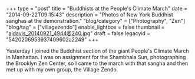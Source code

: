 +++
type = "post"
title = "Buddhists at the People's Climate March"
date = "2014-09-22T09:15:43"
description = "Photos of New York Buddhist sanghas at the demonstration."
"blog/category" = ["Photography", "Zen"]
"blog/tag" = ["villagezendo"]
enable_lightbox = false
thumbnail = "ajdavis_20140921_4944@240.jpg"
draft = false
legacyid = "5420206953937409602a2249"
+++

<p>Yesterday I joined the Buddhist section of the giant People's Climate March in Manhattan. I was on assignment for the Shambhala Sun, photographing the Brooklyn Zen Center, so I came to the march with that sangha and then met up with my own group, the Village Zendo.</p>
    
